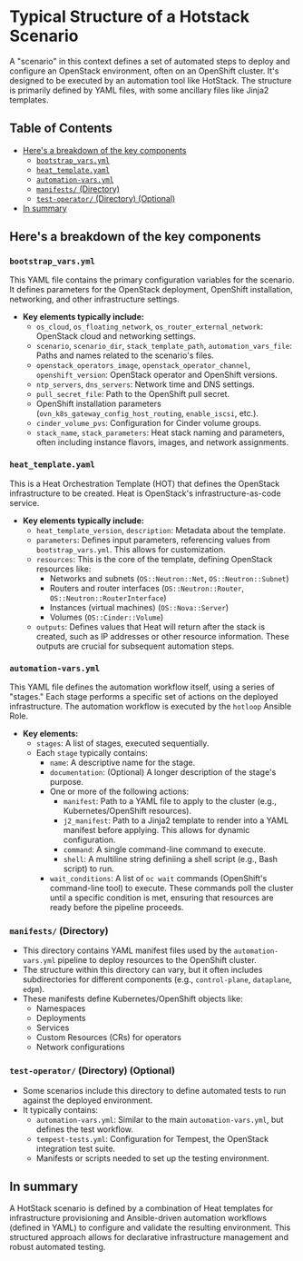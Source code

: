 <!-- An AI Assistant was used to write this document -->
# Typical Structure of a Hotstack Scenario

A "scenario" in this context defines a set of automated steps to deploy and
configure an OpenStack environment, often on an OpenShift cluster.  It's
designed to be executed by an automation tool like HotStack. The structure is
primarily defined by YAML files, with some ancillary files like Jinja2
templates.

## Table of Contents

- [Here's a breakdown of the key components](#heres-a-breakdown-of-the-key-components)
  - [`bootstrap_vars.yml`](#bootstrap_varsyml)
  - [`heat_template.yaml`](#heat_templateyaml)
  - [`automation-vars.yml`](#automation-varsyml)
  - [`manifests/` (Directory)](#manifests-directory)
  - [`test-operator/` (Directory) (Optional)](#test-operator-directory-optional)
- [In summary](#in-summary)

## Here's a breakdown of the key components

### `bootstrap_vars.yml`

This YAML file contains the primary configuration variables for the scenario.
It defines parameters for the OpenStack deployment, OpenShift installation,
networking, and other infrastructure settings.

- **Key elements typically include:**
  - `os_cloud`, `os_floating_network`, `os_router_external_network`:
    OpenStack cloud and networking settings.
  - `scenario`, `scenario_dir`, `stack_template_path`,
    `automation_vars_file`: Paths and names related to the scenario's files.
  - `openstack_operators_image`, `openstack_operator_channel`,
    `openshift_version`:  OpenStack operator and OpenShift versions.
  - `ntp_servers`, `dns_servers`:  Network time and DNS settings.
  - `pull_secret_file`:  Path to the OpenShift pull secret.
  - OpenShift installation parameters (`ovn_k8s_gateway_config_host_routing`,
    `enable_iscsi`, etc.).
  - `cinder_volume_pvs`:  Configuration for Cinder volume groups.
  - `stack_name`, `stack_parameters`:  Heat stack naming and parameters,
    often including instance flavors, images, and network assignments.

### `heat_template.yaml`

This is a Heat Orchestration Template (HOT) that defines the OpenStack
infrastructure to be created.  Heat is OpenStack's infrastructure-as-code
service.

- **Key elements typically include:**
  - `heat_template_version`, `description`:  Metadata about the template.
  - `parameters`:  Defines input parameters, referencing values from
    `bootstrap_vars.yml`.  This allows for customization.
  - `resources`:  This is the core of the template, defining OpenStack
     resources like:
    - Networks and subnets (`OS::Neutron::Net`, `OS::Neutron::Subnet`)
    - Routers and router interfaces (`OS::Neutron::Router`,
      `OS::Neutron::RouterInterface`)
    - Instances (virtual machines) (`OS::Nova::Server`)
    - Volumes (`OS::Cinder::Volume`)
  - `outputs`:  Defines values that Heat will return after the stack is
    created, such as IP addresses or other resource information.  These
    outputs are crucial for subsequent automation steps.

### `automation-vars.yml`

This YAML file defines the automation workflow itself, using a series of
"stages." Each stage performs a specific set of actions on the deployed
infrastructure. The automation workflow is executed by the `hotloop` Ansible
Role.

- **Key elements:**
  - `stages`:  A list of stages, executed sequentially.
  - Each `stage` typically contains:
    - `name`:  A descriptive name for the stage.
    - `documentation`: (Optional) A longer description of the stage's
      purpose.
    - One or more of the following actions:
      - `manifest`:  Path to a YAML file to apply to the cluster (e.g.,
        Kubernetes/OpenShift resources).
      - `j2_manifest`:  Path to a Jinja2 template to render into a YAML
        manifest before applying.  This allows for dynamic configuration.
      - `command`:  A single command-line command to execute.
      - `shell`:  A multiline string definiing a shell script (e.g., Bash
              script) to run.
    - `wait_conditions`:  A list of `oc wait` commands (OpenShift's
      command-line tool) to execute.  These commands poll the cluster until
      a specific condition is met, ensuring that resources are ready before
      the pipeline proceeds.

### `manifests/` (Directory)

- This directory contains YAML manifest files used by the `automation-vars.yml`
  pipeline to deploy resources to the OpenShift cluster.
- The structure within this directory can vary, but it often includes
  subdirectories for different components (e.g., `control-plane`, `dataplane`,
  `edpm`).
- These manifests define Kubernetes/OpenShift objects like:
  - Namespaces
  - Deployments
  - Services
  - Custom Resources (CRs) for operators
  - Network configurations

### `test-operator/` (Directory) (Optional)

- Some scenarios include this directory to define automated tests to run
  against the deployed environment.
- It typically contains:
  - `automation-vars.yml`:  Similar to the main `automation-vars.yml`, but
    defines the test workflow.
  - `tempest-tests.yml`:  Configuration for Tempest, the OpenStack
    integration test suite.
  - Manifests or scripts needed to set up the testing environment.

## In summary

A HotStack scenario is defined by a combination of Heat templates for
infrastructure provisioning and Ansible-driven automation workflows (defined in
YAML) to configure and validate the resulting environment. This structured
approach allows for declarative infrastructure management and robust automated
testing.
